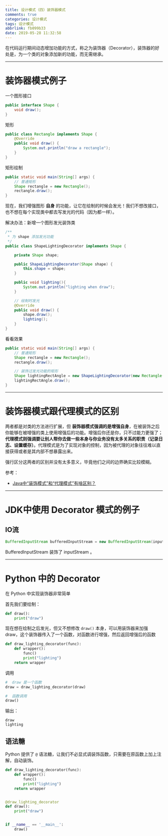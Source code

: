 ```yaml
---
title: 设计模式（四）装饰器模式
comments: true
categories: 设计模式
tags: 设计模式
abbrlink: fb099b33
date: 2019-05-28 11:32:58
---
```


在代码运行期间动态增加功能的方式，称之为装饰器（Decorator），装饰器的好处是，为一个类的对象添加新的功能，而无需继承。

---

# 装饰器模式例子

一个图形接口

```java
public interface Shape {
    void draw();
}
```

矩形

```java
public class Rectangle implements Shape {
    @Override
    public void draw() {
        System.out.println("draw a rectangle");
    }
}
```

矩形绘制

```java
public static void main(String[] args) {
    // 普通矩形
    Shape rectangle = new Rectangle();
    rectangle.draw();
}
```

<!--more-->

现在，我们增强图形 **自身** 的功能，让它在绘制的时候会发光！我们不想改接口，也不想在每个实现类中都去写发光的代码（因为都一样）。

解决办法：新增一个图形发光装饰类

```java
/**
 * 为 shape 添加发光功能
 */
public class ShapeLightingDecorator implements Shape {

    private Shape shape;

    public ShapeLightingDecorator(Shape shape) {
        this.shape = shape;
    }

    public void lighting(){
        System.out.println("lighting when draw");
    }

    // 绘制时发光
    @Override
    public void draw() {
        shape.draw();
        lighting();
    }
}
```

看看效果

```java
public static void main(String[] args) {
    // 普通矩形
    Shape rectangle = new Rectangle();
    rectangle.draw();

    // 装饰过发光功能的矩形
    Shape lightingRectAngle = new ShapeLightingDecorator(new Rectangle());
    lightingRectAngle.draw();
}
```

---

# 装饰器模式跟代理模式的区别

两者都是对类的方法进行扩展，但 **装饰器模式强调的是增强自身**，在被装饰之后你能够在被增强的类上使用增强后的功能。增强后你还是你，只不过能力更强了；**代理模式则强调要让别人帮你去做一些本身与你业务没有太多关系的职责（记录日志、设置缓存）**。代理模式是为了实现对象的控制，因为被代理的对象往往难以直接获得或者是其内部不想暴露出来。

强行区分这两者的区别并没有太多意义，毕竟他们之间的边界确实比较模糊。

参考：
- [Java中“装饰模式”和“代理模式”有啥区别？](https://www.zhihu.com/question/41988550/answer/462204684)

---

# JDK中使用 Decorator 模式的例子

## IO流

```java
BufferedInputStream bufferedInputStream = new BufferedInputStream(inputStream);
```

BufferedInputStream 装饰了 inputStream 。

---

# Python 中的 Decorator

在 Python 中实现装饰器非常简单

首先我们要绘制：

```python
def draw():
    print("draw")
```

现在想在绘制之后发光，但又不想修改 `draw()` 本身，可以用装饰器来加强 draw，这个装饰器传入了一个函数，对函数进行增强，然后返回增强后的函数

```python
def draw_lighting_decorator(func):
    def wrapper():
        func()
        print("lighting")
    return wrapper
```

调用

```python
#  draw 是一个函数
draw = draw_lighting_decorator(draw)

#  函数调用
draw()
```

输出：

```
draw
lighting
```

## 语法糖

Python 提供了 `@` 语法糖，让我们不必显式调装饰函数，只需要在原函数上加上注解，自动装饰。

```python
def draw_lighting_decorator(func):
    def wrapper():
        func()
        print("lighting")
    return wrapper


@draw_lighting_decorator
def draw():
    print("draw")


if __name__ == '__main__':
    draw()

```
